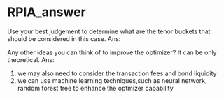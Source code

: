 # RPIA_answer
Use your best judgement to determine what are the tenor buckets that should be considered in this case.
Ans:

Any other ideas you can think of to improve the optimizer? It can be only theoretical.
Ans:
1. we may also need to consider the transaction fees and bond liquidity
2. we can use machine learning techniques,such as neural network, random forest tree to enhance the optmizer capability
